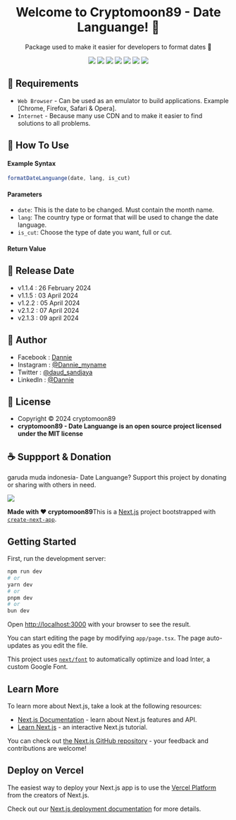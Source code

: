 <h1 align="center">Welcome to Cryptomoon89 - Date Languange! 👋 </h1>

<p align="center">Package used to make it easier for developers to format dates 💖 </p>

<p align="center">
<img src="https://img.shields.io/github/contributors/cryptomoon89/cryptomoon89-date-languange?style=flat-square">
<img src="https://img.shields.io/github/issues/cryptomoon89/cryptomoon89-date-languange?style=flat-square">
<img src="https://img.shields.io/github/stars/cryptomoon89/cryptomoon89-date-languange?style=flat-square"> 
<img src="https://img.shields.io/github/forks/cryptomoon89/cryptomoon89-date-languange?style=flat-square">
<img src="https://img.shields.io/github/last-commit/cryptomoon89/cryptomoon89-date-languange.svg?style=flat-square">
<img src="https://img.shields.io/github/languages/code-size/cryptomoon89/cryptomoon89-date-languange?style=flat-square">
<img src="https://img.shields.io/github/license/cryptomoon89/cryptomoon89-date-languange?style=flat-square">
</p>

## 💾 Requirements

* `Web Browser` - Can be used as an emulator to build applications. Example [Chrome, Firefox, Safari & Opera].
* `Internet` - Because many use CDN and to make it easier to find solutions to all problems.

## 🎯 How To Use

#### Example Syntax

```javascript
formatDateLanguange(date, lang, is_cut)
```

#### Parameters

* `date`: This is the date to be changed. Must contain the month name.
* `lang`: The country type or format that will be used to change the date language.
* `is_cut`: Choose the type of date you want, full or cut.

#### Return Value


## 📆 Release Date

* v1.1.4 : 26 February 2024
* v1.1.5 : 03 April 2024
* v1.2.2 : 05 April 2024
* v2.1.2 : 07 April 2024
* v2.1.3 : 09 april 2024


## 🧑 Author

* Facebook : <a href="https://www.facebook.com/dannie"> Dannie</a>
* Instagram : <a href="https://www.instagram.com/Dannie_myname/"> @Dannie_myname</a>
* Twitter : <a href="https://twitter.com/daud_sandjaya"> @daud_sandjaya</a>
* LinkedIn :  <a href="https://www.linkedin.com/in/Dannie/"> @Dannie</a>

## 📝 License

* Copyright © 2024 cryptomoon89
* **cryptomoon89 - Date Languange is an open source project licensed under the MIT license**

## ☕️ Suppport & Donation

garuda muda indonesia- Date Languange? Support this project by donating or sharing with others in need.

<a href="https://www.buymeacoffee.com/cryptomoon89"><img src="https://img.shields.io/badge/Buy_Me_A_Coffee-FFDD00?style=for-the-badge&logo=buy-me-a-coffee&logoColor=black"/> </a>

**Made with ❤️ cryptomoon89**This is a [Next.js](https://nextjs.org/) project bootstrapped with [`create-next-app`](https://github.com/vercel/next.js/tree/canary/packages/create-next-app).

## Getting Started

First, run the development server:

```bash
npm run dev
# or
yarn dev
# or
pnpm dev
# or
bun dev
```

Open [http://localhost:3000](http://localhost:3000) with your browser to see the result.

You can start editing the page by modifying `app/page.tsx`. The page auto-updates as you edit the file.

This project uses [`next/font`](https://nextjs.org/docs/basic-features/font-optimization) to automatically optimize and load Inter, a custom Google Font.

## Learn More

To learn more about Next.js, take a look at the following resources:

- [Next.js Documentation](https://nextjs.org/docs) - learn about Next.js features and API.
- [Learn Next.js](https://nextjs.org/learn) - an interactive Next.js tutorial.

You can check out [the Next.js GitHub repository](https://github.com/vercel/next.js/) - your feedback and contributions are welcome!

## Deploy on Vercel

The easiest way to deploy your Next.js app is to use the [Vercel Platform](https://vercel.com/new?utm_medium=default-template&filter=next.js&utm_source=create-next-app&utm_campaign=create-next-app-readme) from the creators of Next.js.

Check out our [Next.js deployment documentation](https://nextjs.org/docs/deployment) for more details.
